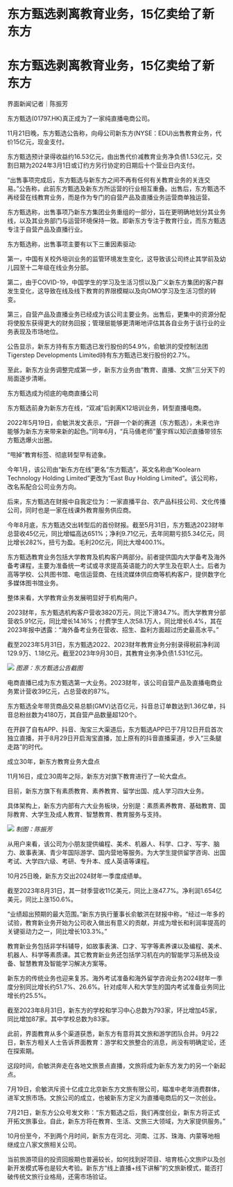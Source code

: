 # 东方甄选剥离教育业务，15亿卖给了新东方

# 东方甄选剥离教育业务，15亿卖给了新东方

界面新闻记者｜陈振芳

东方甄选(01797.HK)真正成为了一家纯直播电商公司。

11月21日晚，东方甄选公告称，向母公司新东方(NYSE：EDU)出售教育业务，代价15亿元，现金支付。

东方甄选预计录得收益约16.53亿元，由出售代价减教育业务净负债1.53亿元，交割日期为2024年3月1日或订约方另行协定的日期后十个营业日内支付。

“出售事项完成后，东方甄选与新东方之间不再有任何有关教育业务的关连交易。”公告称，此前东方甄选及新东方所运营的行业相互重叠。出售后，东方甄选不再经营在线教育业务，而是作为专门的自营产品及直播业务运营商单独运营。

东方甄选称，出售事项乃新东方集团业务重组的一部分，旨在更明确地划分其业务线，以及其业务部门与运营环境保持一致。即新东方专注于教育行业，而东方甄选专注于自营产品及直播行业。

东方甄选称，出售事项主要有以下三重因素驱动:

第一，中国有关校外培训业务的监管环境发生变化，这导致该公司终止其学前及幼儿园至十二年级在线业务分部。

第二，由于COVID-19，中国学生的学习及生活习惯以及广义新东方集团的客户群发生变化，这导致在线及线下教育的界限模糊以及向OMO学习及生活习惯的转变。

第三，自营产品及直播业务已经成为该公司主要业务。出售后，更集中的资源分配将使股东获得更大的财务回报；管理层能够更清晰地评估其各自业务于该行业的业务表现及市场地位。

公告显示，新东方持有东方甄选已发行股份的54.9%，俞敏洪的受控制法团Tigerstep Developments
Limited持有东方甄选已发行股份的2.7%。

至此，新东方业务调整完成第一步，新东方业务由“教育、直播、文旅”三分天下的局面逐步清晰。

东方甄选成为彻底的电商直播公司

东方甄选前身为新东方在线，“双减”后剥离K12培训业务，转型直播电商。

2022年5月19日，俞敏洪发文表示，“开辟一个新的赛道（东方甄选），未来也许能够为新东方来带来新的起色。”同年6月，“兵马俑老师”董宇辉以知识直播带领东方甄选爆火出圈。

“甩掉”教育标签、彻底转型早有迹象。

今年1月，该公司由“新东方在线”更名“东方甄选”，英文名称由“Koolearn Technology Holding Limited”更改为“East
Buy Holding Limited”。该公司称，改名系配合公司业务方向。

后来，东方甄选在财报中自我定位为：一家直播平台、农产品科技公司、文化传播公司，同时也是一家在线课外教育服务供应商。

今年8月底，东方甄选交出转型后的首份财报。截至5月31日，东方甄选2023财年总营收45亿元，同比增幅高达651%；净利9.71亿元，去年同期亏损5.34亿元，同比增长282%，扭亏为盈。毛利20亿元，同比大增400.1%。

东方甄选教育业务包括大学教育及机构客户两部分。前者提供国内大学备考及海外备考课程，主要为准备统一考试或寻求提高英语能力的大学生及在职人士。后者为高等学校、公共图书馆、电信运营商、在线流媒体供应商等机构客户，提供数字化多媒体图书馆业务。

整体来看，大学教育业务发展明显好于机构用户。

2023财年，东方甄选机构客户营收3820万元，同比下滑34.7%。而大学教育分部营收5.91亿元，同比增长14.16%；付费学生人次58.1万人，同比增长6.4%，其在2023年报中透露：“海外备考业务在营收、招生、盈利方面超过历史最高水平。”

截至2023年5月31日，东方甄选2022、2023财年教育业务分别录得税前净利润129.9万、1.18亿元。截至2023年9月30日，其教育业务净负债1.531亿元。

![](https://inews.gtimg.com/om_bt/OpXCxWtkzDESEPhrnQjLsc98nTNfN31TngSVp2cvgN1acAA/1000)
_图源：东方甄选公告截图_

电商直播已成为东方甄选第一大业务。2023财年，该公司自营产品及直播电商业务累计营收39亿元，占总营收的87%。

东方甄选全年带货商品交易总额(GMV)达百亿元，抖音总订单数达到1.36亿单，抖音总粉丝数为4180万，其自营产品数量超120个。

在开辟了自有APP、抖音、淘宝三大渠道后，东方甄选APP已于7月12日开启首次独立直播，并于8月29日开启淘宝直播，加上原有的抖音直播渠道，步入“三条腿走路”的时代。

成立30年，新东方教育业务大盘点

11月16日，成立30周年之际，新东方对旗下教育进行了一轮大盘点。

目前，新东方旗下有素质教育、素养教育、留学出国、成人学习四大业务。

具体架构上，新东方内部有六大业务板块，分别是：素质素养教育、基础教育、国际教育、大学生及成人教育、智慧教育、教育服务与支持。

![](https://inews.gtimg.com/om_bt/OqNda7DYW0VxihU1hQFjXyy3PAnjemIAPbmWp2YwCUI_EAA/1000)
_制图：陈振芳_

从用户来看，该公司为小朋友提供编程、美术、机器人、科学、口才、写字、脑力、故事表演、青少年国际游学、国内营地等服务。为大学生提供留学咨询、出国考试、大学四六级、考研、专升本、成人英语等课程。

10月25日晚，新东方交出2024财年一季度成绩单。

截至2023年8月31日，其一财季营收11亿美元，同比上涨47.7%。净利润1.654亿美元，同比上涨150.6%。

“业绩超出预期的最大范围。”新东方执行董事长俞敏洪在财报中称，“经过一年多的试验，教育新业务开始为公司收入做出有意义的贡献，并成为增长和利润率提高的关键驱动力之一，同比增长103.3%。”

教育新业务包括非学科辅导，如故事表演、口才、写字等素养课以及编程、美术、机器人、科学等素质课。其它教育新业务还包括学习机在内的智能学习系统及设备、智慧教育及智能学习解决方案等。

新东方的传统业务也迎来复苏。海外考试准备和海外留学咨询业务2024财年一季度分别同比增长约51.7%、26.6%。针对成年人和大学生的国内考试准备业务同比增长约25.5%。

截至2023年8月31日，新东方的学校和学习中心总数为793家，环比增加45家，同比增加87家。其中学校总数为83家。

此前，界面教育从多个渠道获悉，新东方有意将其文旅和游学团队合并。9月22日，新东方相关人士告诉界面教育：游学和文旅整合的消息，尚没有明确定论，还在探索期。

这段时间，俞敏洪奔走在各地文旅景点直播，文旅将成为新东方发力的另一个新起点。

7月19日，俞敏洪斥资十亿成立北京新东方文旅有限公司，瞄准中老年消费群体，进军文旅市场。文旅公司的成立，也被新东方定义为直播电商后的又一次创业。

7月21日，新东方公众号发文称：“东方甄选之后，我们再度创业，新东方将正式开拓文旅事业。自此，新东方将在教育、生活、文旅三大领域，为大家提供服务。”

10月份至今，不到两个月时间，新东方在河北、河南、江苏、珠海、内蒙等地相继成立八家文旅相关公司。

当前旅游项目的投资回报期也普遍较长，如何找到好项目、培育核心文旅IP以及创新开发模式等也是较大考验。新东方“线上直播+线下讲解”的文旅新模式，能否打破传统文旅行业格局，还需市场验证。

